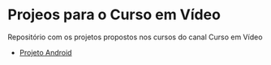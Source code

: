 # Projeos para o Curso em Vídeo

Repositório com os projetos propostos nos cursos do canal Curso em Vídeo
<ul>
  <li><a href="https://gabriel-ssd.github.io/curso-em-video/html-css/m2/" target="_blank">Projeto Android</a>
</ul>

